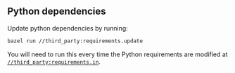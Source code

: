 ## Python dependencies

Update python dependencies by running:

```bash
bazel run //third_party:requirements.update
```

You will need to run this every time the Python requirements are modified at
[`//third_party:requirements.in`](req).

[req]: ../third_party/requirements.in
